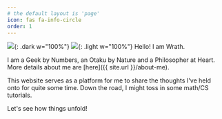 ```yaml
---
# the default layout is 'page'
icon: fas fa-info-circle
order: 1
---
```

![](/thorfinn-dark.jpg){: .dark w="100%"}
![](/thorfinn-light.jpg){: .light w="100%"}
Hello! I am Wrath.

I am a Geek by Numbers, an Otaku by Nature and a Philosopher at Heart. More details about me are [here]({{ site.url }}/about-me).

This website serves as a platform for me to share the thoughts I've held onto for quite some time.
Down the road, I might toss in some math/CS tutorials.

Let's see how things unfold!